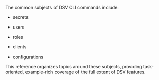 ﻿[title]: # (CLI Reference)
[tags]: # (,)
[priority]: # (7000)

The common subjects of DSV CLI commands include:

* secrets

* users

* roles

* clients

* configurations

This reference organizes topics around these subjects, providing task-oriented, example-rich coverage of the full extent of DSV features.




